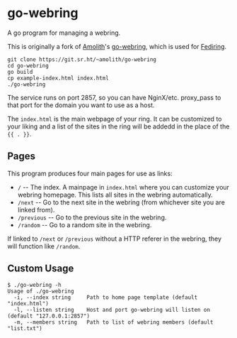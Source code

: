 # go-webring

A go program for managing a webring.

This is originally a fork of [Amolith](https://secluded.site)'s [go-webring](https://git.sr.ht/~amolith/go-webring), which is used for [Fediring](https://fediring.net/).


``` shell
git clone https://git.sr.ht/~amolith/go-webring
cd go-webring
go build
cp example-index.html index.html
./go-webring
```

The service runs on port 2857, so you can have NginX/etc. proxy_pass to that port for the domain you want to use as a host.

The `index.html` is the main webpage of your ring. It can be customized to your liking and a list of the sites in the ring will be addedd in the place of the `{{ . }}`.

## Pages

This program produces four main pages for use as links:

- `/` -- The index. A mainpage in `index.html` where you can customize your webring homepage. This lists all sites in the webring automatically.
- `/next` -- Go to the next site in the webring (from whichever site you are linked from).
- `/previous` -- Go to the previous site in the webring.
- `/random` -- Go to a random site in the webring.

If linked to `/next` or `/previous` without a HTTP referer in the webring, they will function like `/random`.

## Custom Usage

``` text
$ ./go-webring -h
Usage of ./go-webring
  -i, --index string     Path to home page template (default "index.html")
  -l, --listen string    Host and port go-webring will listen on (default "127.0.0.1:2857")
  -m, --members string   Path to list of webring members (default "list.txt")
```

